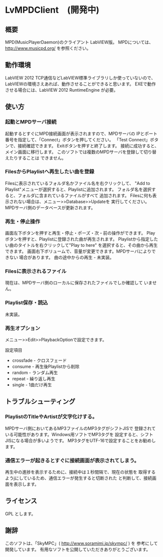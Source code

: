 # LvMPDClient　(開発中)

## 概要
MPD(MusicPlayerDaemon)のクライアント LabVIEW版。
MPDについては、http://www.musicpd.org/ を参照ください。

## 動作環境
LabVIEW 2012
  TCP通信などLabVIEW標準ライブラリしか使っていないので、
LabVIEWの環境さえあれば、動作させることができると思います。
EXEで動作させる場合には、LabVIEW 2012 RuntimeEngine が必要。

## 使い方

### 起動とMPDサーバ接続
  起動するとすぐにMPD接続画面が表示されますので、MPDサーバの
IPとポート番号を指定して、「Connect」ボタンを押してください。
「Test Connect」ボタンで、接続確認できます。
Exitボタンを押すと終了します。
接続に成功すると、メイン画面に移行します。
  このソフトでは複数のMPDサーバを登録して切り替えたりすることは
できません。

### FilesからPlaylistへ再生したい曲を登録
  Filesに表示されているフォルダ名かファイル名を右クリックして、
"Add to Playlist"メニューが選択すると、Playlistに追加されます。
フォルダ名を選択すると、フォルダに含まれているファイルがすべて
追加されます。
  Filesに何も表示されない場合は、メニュー>>Database>>Updateを
実行してください。MPDサーバ側のデータベースが更新されます。

### 再生・停止操作
画面左下ボタンを押すと再生・停止・ポーズ・次・前の操作ができます。
Playボタンを押すと、Playlistに登録された曲が再生されます。
Playlistから指定したい曲のタイトルを右クリックして"Play to here"
を選択すると、その曲から再生できます。
画面右下ボリュームで、音量が変更できます。MPDサーバによりできない
場合があります。
曲の途中からの再生 - 未実装。

### Filesに表示されるファイル
現在は、MPDサーバ側のローカルに保存されたファイルでしか確認して
いません。

### Playlist保存・読込
未実装。

### 再生オプション
メニュー>>Edit>>PlaybackOptionで設定できます。

設定項目
* crossfade - クロスフェード
* consume - 再生後Playlistから削除
* random - ランダム再生
* repeat - 繰り返し再生
* single - 1曲だけ再生


## トラブルシューティング

### PlaylistのTitleやArtistが文字化けする。
  MPDサーバ側においてあるMP3ファイルのMP3タグがシフトJISで
登録されている可能性があります。Windows用ソフトでMP3タグを
設定すると、シフトJISになる場合が多いようです。
MP3タグをUTF-16で設定することをお勧めします。

### 通信エラーが起きるとすぐに接続画面が表示されてしまう。
再生中の進捗を表示するために、接続中は１秒間隔で、現在の状態を
取得するようjにしているため、通信エラーが発生すると切断された
と判断して、接続画面を表示します。

## ライセンス
GPL とします。

## 謝辞
  このソフトは、「SkyMPC」( http://www.soramimi.jp/skympc/ ) を
参考にして開発しています。
有用なソフトを公開していただきありがとうございます。
